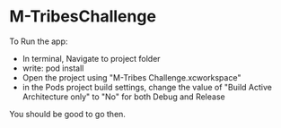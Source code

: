 # M-TribesChallenge

To Run the app:
- In terminal, Navigate to project folder
- write: pod install
- Open the project using "M-Tribes Challenge.xcworkspace"
- in the Pods project build settings, change the value of "Build Active Architecture only" to "No" for both Debug and Release

You should be good to go then.
